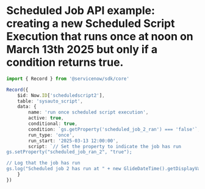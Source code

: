 # Scheduled Job API example: creating a new Scheduled Script Execution that runs once at noon on March 13th 2025 but only if a condition returns true. 
```typescript
import { Record } from '@servicenow/sdk/core'

Record({
	$id: Now.ID['scheduledscript2'],
	table: 'sysauto_script',
	data: {
		name: 'run once scheduled script execution',
		active: true,
		conditional: true,
		condition: `gs.getProperty('scheduled_job_2_ran') === 'false'`,
		run_type: 'once',
		run_start: '2025-03-13 12:00:00',
		script: `// Set the property to indicate the job has run
gs.setProperty("scheduled_job_ran_2", "true");

// Log that the job has run
gs.log("Scheduled job 2 has run at " + new GlideDateTime().getDisplayValue(), "ScheduledJob2");`
	}
})
```